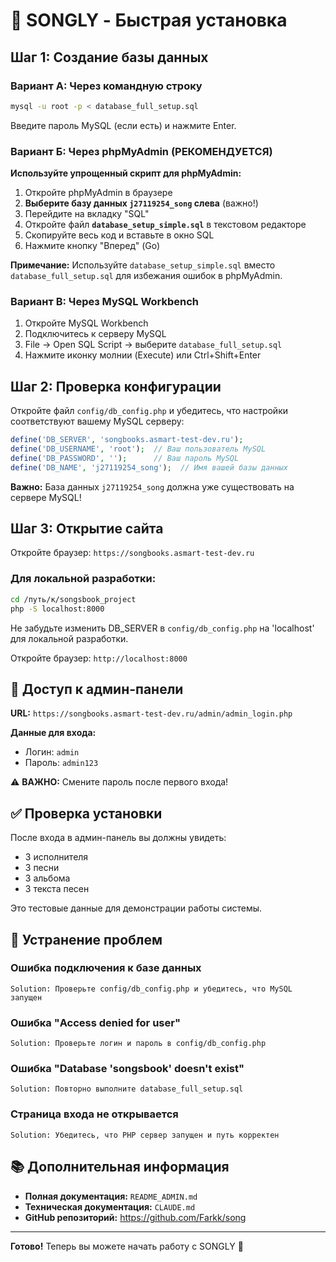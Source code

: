 # 🚀 SONGLY - Быстрая установка

## Шаг 1: Создание базы данных

### Вариант А: Через командную строку

```bash
mysql -u root -p < database_full_setup.sql
```

Введите пароль MySQL (если есть) и нажмите Enter.

### Вариант Б: Через phpMyAdmin (РЕКОМЕНДУЕТСЯ)

**Используйте упрощенный скрипт для phpMyAdmin:**

1. Откройте phpMyAdmin в браузере
2. **Выберите базу данных `j27119254_song` слева** (важно!)
3. Перейдите на вкладку "SQL"
4. Откройте файл **`database_setup_simple.sql`** в текстовом редакторе
5. Скопируйте весь код и вставьте в окно SQL
6. Нажмите кнопку "Вперед" (Go)

**Примечание:** Используйте `database_setup_simple.sql` вместо `database_full_setup.sql` для избежания ошибок в phpMyAdmin.

### Вариант В: Через MySQL Workbench

1. Откройте MySQL Workbench
2. Подключитесь к серверу MySQL
3. File → Open SQL Script → выберите `database_full_setup.sql`
4. Нажмите иконку молнии (Execute) или Ctrl+Shift+Enter

## Шаг 2: Проверка конфигурации

Откройте файл `config/db_config.php` и убедитесь, что настройки соответствуют вашему MySQL серверу:

```php
define('DB_SERVER', 'songbooks.asmart-test-dev.ru');
define('DB_USERNAME', 'root');  // Ваш пользователь MySQL
define('DB_PASSWORD', '');      // Ваш пароль MySQL
define('DB_NAME', 'j27119254_song');  // Имя вашей базы данных
```

**Важно:** База данных `j27119254_song` должна уже существовать на сервере MySQL!

## Шаг 3: Открытие сайта

Откройте браузер: `https://songbooks.asmart-test-dev.ru`

### Для локальной разработки:

```bash
cd /путь/к/songsbook_project
php -S localhost:8000
```

Не забудьте изменить DB_SERVER в `config/db_config.php` на 'localhost' для локальной разработки.

Откройте браузер: `http://localhost:8000`

## 🎯 Доступ к админ-панели

**URL:** `https://songbooks.asmart-test-dev.ru/admin/admin_login.php`

**Данные для входа:**
- Логин: `admin`
- Пароль: `admin123`

⚠️ **ВАЖНО:** Смените пароль после первого входа!

## ✅ Проверка установки

После входа в админ-панель вы должны увидеть:
- 3 исполнителя
- 3 песни
- 3 альбома
- 3 текста песен

Это тестовые данные для демонстрации работы системы.

## 🔧 Устранение проблем

### Ошибка подключения к базе данных
```
Solution: Проверьте config/db_config.php и убедитесь, что MySQL запущен
```

### Ошибка "Access denied for user"
```
Solution: Проверьте логин и пароль в config/db_config.php
```

### Ошибка "Database 'songsbook' doesn't exist"
```
Solution: Повторно выполните database_full_setup.sql
```

### Страница входа не открывается
```
Solution: Убедитесь, что PHP сервер запущен и путь корректен
```

## 📚 Дополнительная информация

- **Полная документация:** `README_ADMIN.md`
- **Техническая документация:** `CLAUDE.md`
- **GitHub репозиторий:** https://github.com/Farkk/song

---

**Готово!** Теперь вы можете начать работу с SONGLY 🎵
